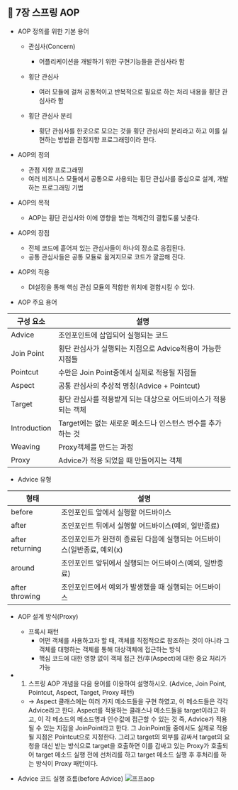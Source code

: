 ## 📌 7장 스프링 AOP
- AOP 정의를 위한 기본 용어
	- 관심사(Concern)
		- 어플리케이션을 개발하기 위한 구현기능들을 관심사라 함

	- 횡단 관심사
		- 여러 모듈에 걸쳐 공통적이고 반복적으로 필요로 하는 처리 내용을 횡단 관심사라 함

	- 횡단 관심사 분리
		- 횡단 관심사를 한곳으로 모으는 것을 횡단 관심사의 분리라고 하고 이를 실현하는 방법을 관점지향 프로그래밍이라 한다.

- AOP의 정의
	- 관점 지향 프로그래밍
	- 여러 비즈니스 모듈에서 공통으로 사용되는 횡단 관심사를 중심으로 설계, 개발하는 프로그래밍 기법

- AOP의 목적
	- AOP는 횡단 관심사와 이에 영향을 받는 객체간의 결합도룰 낮춘다.

- AOP의 장점
	- 전체 코드에 흩어져 있는 관심사들이 하나의 장소로 응집된다.
	- 공통 관심사들은 공통 모듈로 옮겨지므로 코드가 깔끔해 진다.

- AOP의 적용
	- DI설정을 통해 핵심 관심 모듈의 적합한 위치에 결합시킬 수 있다.

- AOP 주요 용어

구성 요소| 설명 | 
--- | --- |
Advice | 조인포인트에 삽입되어 실행되는 코드
Join Point | 횡단 관심사가 실행되는 지점으로 Advice적용이 가능한 지점들
Pointcut | 수만은 Join Point중에서 실제로 적용될 지점들
Aspect | 공통 관심사의 추상적 명칭(Advice + Pointcut)
Target | 횡단 관심사를 적용받게 되는 대상으로 어드바이스가 적용되는 객체
Introduction | Target에는 없는 새로운 메소드나 인스턴스 변수를 추가하는 것
Weaving | Proxy객체를 만드는 과정
Proxy | Advice가 적용 되었을 때 만들어지는 객체

- Advice 유형

형태 | 설명 | 
--- | --- |
before | 조인포인트 앞에서 실행할 어드바이스
after | 조인포인트 뒤에서 실행할 어드바이스(예외, 일반종료)
after returning | 조인포인트가 완전히 종료된 다음에 실행되는 어드바이스(일반종료, 예외(x)
around | 조인포인트 앞뒤에서 실행되는 어드바이스(예외, 일반종료)
after throwing | 조인포인트에서 예외가 발생했을 때 실행되는 어드바이스

- AOP 설계 방식(Proxy)
	- 프록시 패턴
		- 어떤 객체를 사용하고자 할 때, 객체를 직접적으로 참조하는 것이 아니라 그 객체를 대행하는 객체를 통해 대상객체에 접근하는 방식
		- 핵심 코드에 대한 영향 없이 객체 접근 전/후(Aspect)에 대한 중요 처리가 가능

- 1. 스프링 AOP 개념을 다음 용어를 이용하여 설명하시오. 
(Advice, Join Point, Pointcut, Aspect, Target, Proxy 패턴) 
	- -> Aspect 클래스에는 여러 가지 메소드들을 구현 하였고, 이 메소드들은 각각 Advice라고 한다. Aspect를 적용하는 클래스나 메소드들을 target이라고 하고, 이 각 메소드의 메소드명과 인수값에 접근할 수 있는 것 즉, Advice가 적용될 수 있는 지점을 JoinPoint라고 한다. 그 JoinPoint들 중에서도 실제로 적용될 지점은 Pointcut으로 지정한다. 그리고 target의 외부를 감싸서 target의 요청을 대신 받는 방식으로 target을 호출하면 이를 감싸고 있는 Proxy가 호출되어 target 메소드 실행 전에 선처리를 하고 target 메소드 실행 후 후처리를 하는 방식이 Proxy 패턴이다.

- Advice 코드 실행 흐름(before Advice)
![프프aop](https://user-images.githubusercontent.com/51106028/120983368-98692380-c7b4-11eb-8314-f20db0471feb.PNG)

